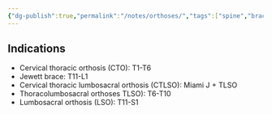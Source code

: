 ```yaml
---
{"dg-publish":true,"permalink":"/notes/orthoses/","tags":["spine","brace"],"created":"2023-05-27T13:12:19.000-07:00","updated":"2023-10-19T09:25:06.546-07:00"}
---
```



## Indications

-   Cervical thoracic orthosis (CTO): T1-T6
-   Jewett brace: T11-L1
-   Cervical thoracic lumbosacral orthosis (CTLSO): Miami J + TLSO
-   Thoracolumbosacral orthoses TLSO): T6-T10
-   Lumbosacral orthosis (LSO): T11-S1

